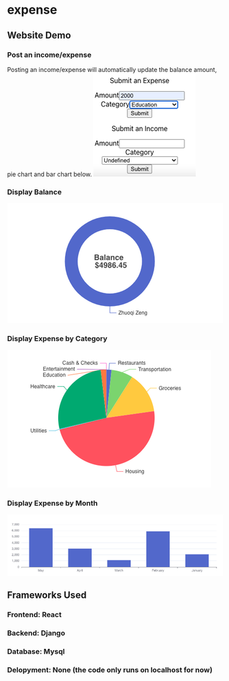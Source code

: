 # expense

## Website Demo

### Post an income/expense
Posting an income/expense will automatically update the balance amount, pie chart and bar chart below.
![add_button](https://raw.githubusercontent.com/adarestart/expense/main/images/add_form.png)

### Display Balance 
![balance](https://raw.githubusercontent.com/adarestart/expense/main/images/balance_chart.png)

### Display Expense by Category 
![pie_chart](https://raw.githubusercontent.com/adarestart/expense/main/images/pie_chart.png)

### Display Expense by Month
![bar_chart](https://raw.githubusercontent.com/adarestart/expense/main/images/bar_chart.png)

## Frameworks Used
### Frontend: React
### Backend: Django
### Database: Mysql
### Delopyment: None (the code only runs on localhost for now)
